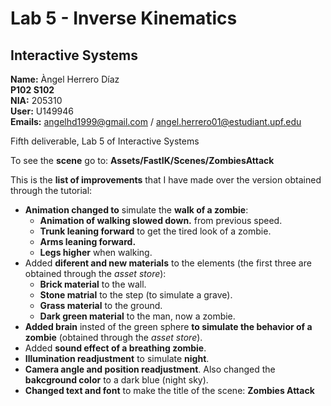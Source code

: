 # Lab 5 - Inverse Kinematics<br />
## Interactive Systems<br />
**Name:** Àngel Herrero Díaz <br />
**P102 S102**<br />
**NIA:** 205310<br />
**User:** U149946<br />
**Emails:** angelhd1999@gmail.com / angel.herrero01@estudiant.upf.edu<br />

Fifth deliverable, Lab 5 of Interactive Systems<br />

To see the **scene** go to: **Assets/FastIK/Scenes/ZombiesAttack**

This is the **list of improvements** that I have made over the version obtained through the tutorial:<br />
- **Animation changed to** simulate the **walk of a zombie**:<br />
  - **Animation of walking slowed down.** from previous speed.<br />
  - **Trunk leaning forward** to get the tired look of a zombie.<br />
  - **Arms leaning forward.**<br />
  - **Legs higher** when walking.<br />
- Added **diferent and new materials** to the elements (the first three are obtained  through the *asset store*):<br />
  - **Brick material** to the wall.<br />
  - **Stone matrial** to the step (to simulate a grave).<br />
  - **Grass material** to the ground.<br />
  - **Dark green material** to the man, now a zombie.<br />
- **Added brain** insted of the green sphere **to simulate the behavior of a zombie** (obtained  through the *asset store*).<br />
- Added **sound effect of a breathing zombie**.<br />
- **Illumination readjustment** to simulate **night**.<br />
- **Camera angle and position readjustment**. Also changed the **bakcground color** to a dark blue (night sky).<br />
- **Changed text and font** to make the title of the scene: **Zombies Attack**<br />
